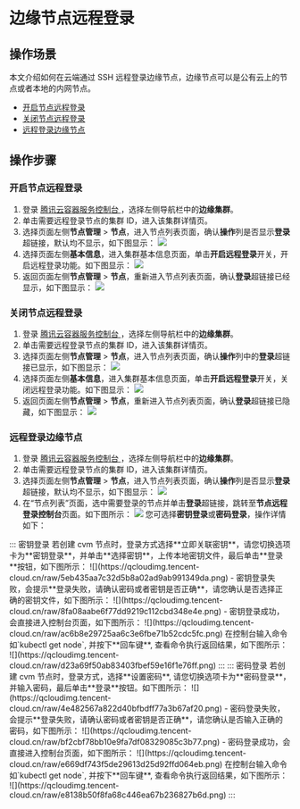 # 边缘节点远程登录

## 操作场景
本文介绍如何在云端通过 SSH 远程登录边缘节点，边缘节点可以是公有云上的节点或者本地的内网节点。
- [开启节点远程登录](#openNodeRemoteLogin)
- [关闭节点远程登录](#closeNodeRemoteLogin)
- [远程登录边缘节点](#remoteLoginEdgeNode)

## 操作步骤

[](id:openNodeRemoteLogin)

### 开启节点远程登录
1. 登录 [腾讯云容器服务控制台 ](https://console.cloud.tencent.com/tke2)，选择左侧导航栏中的**边缘集群**。
2. 单击需要远程登录节点的集群 ID，进入该集群详情页。
3. 选择页面左侧**节点管理** > **节点**，进入节点列表页面，确认**操作**列是否显示**登录**超链接，默认均不显示，如下图显示：
![](https://qcloudimg.tencent-cloud.cn/raw/1c88570ba5ff3428c8ce071c90438534.png)
4. 选择页面左侧**基本信息**，进入集群基本信息页面，单击**开启远程登录**开关，开启远程登录功能。如下图显示：
![](https://qcloudimg.tencent-cloud.cn/raw/a6e0341513721a917a63608726073a8d.png)
5. 返回页面左侧**节点管理** > **节点**，重新进入节点列表页面，确认**登录**超链接已经显示，如下图显示：
![](https://qcloudimg.tencent-cloud.cn/raw/c45f94902302920272f95c8df9ae7670.png)

[](id:closeNodeRemoteLogin)
### 关闭节点远程登录
1. 登录 [腾讯云容器服务控制台 ](https://console.cloud.tencent.com/tke2)，选择左侧导航栏中的**边缘集群**。
2. 单击需要远程登录节点的集群 ID，进入该集群详情页。
3. 选择页面左侧**节点管理** > **节点**，进入节点列表页面，确认**操作**列中的**登录**超链接已显示，如下图显示：
      ![](https://qcloudimg.tencent-cloud.cn/raw/0b08ee5f3f2d112e79c463846e54c6d1.png)
4. 选择页面左侧**基本信息**，进入集群基本信息页面，单击**开启远程登录**开关，关闭远程登录功能。如下图显示：
      ![](https://qcloudimg.tencent-cloud.cn/raw/39ec84bef5769d75c177fcaebd6cd6e6.png)
5. 返回页面左侧**节点管理** > **节点**，重新进入节点列表页面，确认**登录**超链接已隐藏，如下图显示：
      ![](https://qcloudimg.tencent-cloud.cn/raw/470531fc68f1fa029aa3e7c8ee92333e.png)

[](id:remoteLoginEdgeNode)
### 远程登录边缘节点
1. 登录 [腾讯云容器服务控制台 ](https://console.cloud.tencent.com/tke2)，选择左侧导航栏中的**边缘集群**。
2. 单击需要远程登录节点的集群 ID，进入该集群详情页。
3. 选择页面左侧**节点管理** > **节点**，进入节点列表页面，确认**操作**列是否显示**登录**超链接，默认均不显示，如下图显示：
      ![](https://qcloudimg.tencent-cloud.cn/raw/0b08ee5f3f2d112e79c463846e54c6d1.png)
4. 在“节点列表”页面，选中需要登录的节点并单击**登录**超链接，跳转至**节点远程登录控制台**页面。如下图所示：
![](https://qcloudimg.tencent-cloud.cn/raw/cd9dd63e9b501a1c10d7387f49ab3779.png)
您可选择**密钥登录**或**密码登录**，操作详情如下：
<dx-tabs>
::: 密钥登录
若创建 cvm 节点时，登录方式选择**立即关联密钥**，请您切换选项卡为**密钥登录**，并单击**选择密钥**，上传本地密钥文件，最后单击**登录**按钮，如下图所示：
![](https://qcloudimg.tencent-cloud.cn/raw/5eb435aa7c32d5b8a02ad9ab991349da.png)
- 密钥登录失败，会提示**登录失败，请确认密码或者密钥是否正确**，请您确认是否选择正确的密钥文件，如下图所示：
![](https://qcloudimg.tencent-cloud.cn/raw/8fa08aabe6f77dd9219c112cbd348e4e.png)
- 密钥登录成功，会直接进入控制台页面，如下图所示：
![](https://qcloudimg.tencent-cloud.cn/raw/ac6b8e29725aa6c3e6fbe71b52cdc5fc.png)
在控制台输入命令如`kubectl get node`, 并按下**回车键**, 查看命令执行返回结果，如下图所示：
            ![](https://qcloudimg.tencent-cloud.cn/raw/d23a69f50ab83403fbef59e16f1e76ff.png)
:::
::: 密码登录
若创建 cvm 节点时，登录方式，选择**设置密码**, 请您切换选项卡为**密码登录**，并输入密码，最后单击**登录**按钮。如下图所示：
 ![](https://qcloudimg.tencent-cloud.cn/raw/4e482567a822d40bfbdff77a3b67af20.png)
 - 密码登录失败，会提示**登录失败，请确认密码或者密钥是否正确**，请您确认是否输入正确的密码，如下图所示：
 ![](https://qcloudimg.tencent-cloud.cn/raw/bf2cbf78bb10e9fa7df08329085c3b77.png)
 - 密码登录成功，会直接进入控制台页面，如下图所示：
 ![](https://qcloudimg.tencent-cloud.cn/raw/e669df743f5de29613d25d92ffd064eb.png)
  在控制台输入命令如`kubectl get node`, 并按下**回车键**, 查看命令执行返回结果，如下图所示：
 ![](https://qcloudimg.tencent-cloud.cn/raw/e8138b50f8fa68c446ea67b236827b6d.png)
:::
</dx-tabs>
